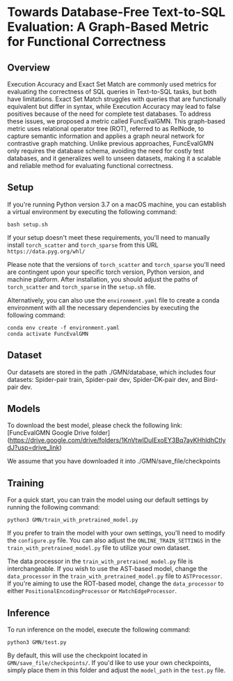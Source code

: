 # Towards Database-Free Text-to-SQL Evaluation: A Graph-Based Metric for Functional Correctness

## Overview
Execution Accuracy and Exact Set Match are commonly used metrics for evaluating the correctness of SQL queries in Text-to-SQL tasks, but both have limitations. Exact Set Match struggles with queries that are functionally equivalent but differ in syntax, while Execution Accuracy may lead to false positives because of the need for complete test databases. To address these issues, we proposed a metric called FuncEvalGMN. This graph-based metric uses relational operator tree (ROT), referred to as RelNode, to capture semantic information and applies a graph neural network for contrastive graph matching. Unlike previous approaches, FuncEvalGMN only requires the database schema, avoiding the need for costly test databases, and it generalizes well to unseen datasets, making it a scalable and reliable method for evaluating functional correctness.


## Setup
If you're running Python version 3.7 on a macOS machine, you can establish a virtual environment by executing the following command:

```shell
bash setup.sh
```

If your setup doesn't meet these requirements, you'll need to manually install `torch_scatter` and `torch_sparse` from this URL `https://data.pyg.org/whl/`

Please note that the versions of `torch_scatter` and `torch_sparse` you'll need are contingent upon your specific torch version, Python version, and machine platform. After installation, you should adjust the paths of `torch_scatter` and `torch_sparse` in the `setup.sh` file.

Alternatively, you can also use the `environment.yaml` file to create a conda environment with all the necessary dependencies by executing the following command:

```shell
conda env create -f environment.yaml
conda activate FuncEvalGMN
```

## Dataset
Our datasets are stored in the path ./GMN/database, which includes four datasets: Spider-pair train, Spider-pair dev, Spider-DK-pair dev, and Bird-pair dev.

## Models
To download the best model, please check the following link: [FuncEvalGMN Google Drive folder] (https://drive.google.com/drive/folders/1KnVtwlDuIExoEY3Bq7ayKHhldhCtIydJ?usp=drive_link)

We assume that you have downloaded it into ./GMN/save_file/checkpoints

## Training
For a quick start, you can train the model using our default settings by running the following command:

```shell
python3 GMN/train_with_pretrained_model.py
```

If you prefer to train the model with your own settings, you'll need to modify the `configure.py` file. You can also adjust the `ONLINE_TRAIN_SETTINGS` in the `train_with_pretrained_model.py` file to utilize your own dataset.

The data processor in the `train_with_pretrained_model.py` file is interchangeable. If you wish to use the AST-based model, change the `data_processor` in the `train_with_pretrained_model.py` file to `ASTProcessor`. If you're aiming to use the ROT-based model, change the `data_processor` to either `PositionalEncodingProcessor` or `MatchEdgeProcessor`.

## Inference
To run inference on the model, execute the following command:

```shell
python3 GMN/test.py
```

By default, this will use the checkpoint located in `GMN/save_file/checkpoints/`. If you'd like to use your own checkpoints, simply place them in this folder and adjust the `model_path` in the `test.py` file.